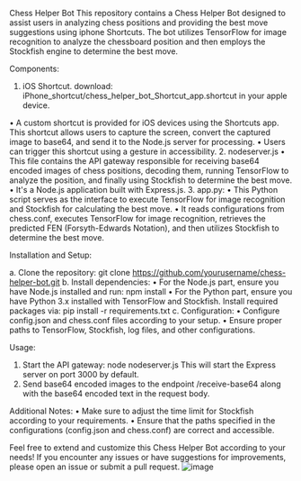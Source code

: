 Chess Helper Bot
This repository contains a Chess Helper Bot designed to assist users in analyzing chess positions and providing the best move suggestions using iphone Shortcuts. The bot utilizes TensorFlow for image recognition to analyze the chessboard position and then employs the Stockfish engine to determine the best move.

Components:
1.	iOS Shortcut.
download:
 iPhone_shortcut/chess_helper_bot_Shortcut_app.shortcut in your apple device. 

•	A custom shortcut is provided for iOS devices using the Shortcuts app. This shortcut allows users to capture the screen, convert the captured image to base64, and send it to the Node.js server for processing.
•	Users can trigger this shortcut using a gesture in accessibility.
2.	nodeserver.js
•	This file contains the API gateway responsible for receiving base64 encoded images of chess positions, decoding them, running TensorFlow to analyze the position, and finally using Stockfish to determine the best move.
•	It's a Node.js application built with Express.js.
3.	app.py:
•	This Python script serves as the interface to execute TensorFlow for image recognition and Stockfish for calculating the best move.
•	It reads configurations from chess.conf, executes TensorFlow for image recognition, retrieves the predicted FEN (Forsyth-Edwards Notation), and then utilizes Stockfish to determine the best move.

Installation and Setup:

a.	Clone the repository:
git clone https://github.com/yourusername/chess-helper-bot.git 
b.	Install dependencies:
•	For the Node.js part, ensure you have Node.js installed and run:
npm install 
•	For the Python part, ensure you have Python 3.x installed with TensorFlow and Stockfish. Install required packages via:
pip install -r requirements.txt 
c.	Configuration:
•	Configure config.json and chess.conf files according to your setup.
•	Ensure proper paths to TensorFlow, Stockfish, log files, and other configurations.

Usage:
1.	Start the API gateway:
node nodeserver.js 
This will start the Express server on port 3000 by default.
2.	Send base64 encoded images to the endpoint /receive-base64 along with the base64 encoded text in the request body.

Additional Notes:
•	Make sure to adjust the time limit for Stockfish according to your requirements.
•	Ensure that the paths specified in the configurations (config.json and chess.conf) are correct and accessible.

Feel free to extend and customize this Chess Helper Bot according to your needs! If you encounter any issues or have suggestions for improvements, please open an issue or submit a pull request.
![image](https://github.com/artistutsav/chess_helper_bot/assets/69985151/37d5c736-5d1c-4814-a763-d31f8a519ef3)
